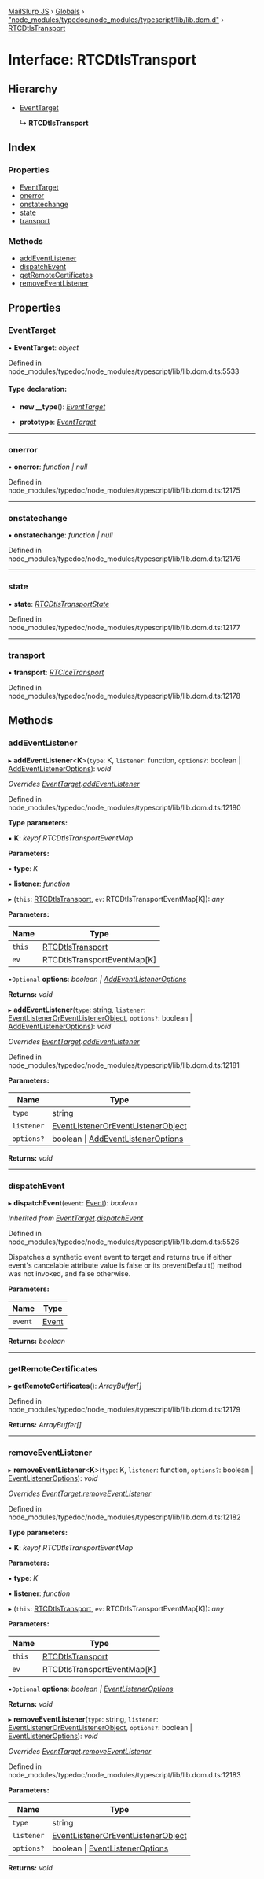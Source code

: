 [MailSlurp JS](../README.md) › [Globals](../globals.md) › ["node_modules/typedoc/node_modules/typescript/lib/lib.dom.d"](../modules/_node_modules_typedoc_node_modules_typescript_lib_lib_dom_d_.md) › [RTCDtlsTransport](_node_modules_typedoc_node_modules_typescript_lib_lib_dom_d_.rtcdtlstransport.md)

# Interface: RTCDtlsTransport

## Hierarchy

* [EventTarget](_node_modules_typedoc_node_modules_typescript_lib_lib_dom_d_.eventtarget.md)

  ↳ **RTCDtlsTransport**

## Index

### Properties

* [EventTarget](_node_modules_typedoc_node_modules_typescript_lib_lib_dom_d_.rtcdtlstransport.md#eventtarget)
* [onerror](_node_modules_typedoc_node_modules_typescript_lib_lib_dom_d_.rtcdtlstransport.md#onerror)
* [onstatechange](_node_modules_typedoc_node_modules_typescript_lib_lib_dom_d_.rtcdtlstransport.md#onstatechange)
* [state](_node_modules_typedoc_node_modules_typescript_lib_lib_dom_d_.rtcdtlstransport.md#state)
* [transport](_node_modules_typedoc_node_modules_typescript_lib_lib_dom_d_.rtcdtlstransport.md#transport)

### Methods

* [addEventListener](_node_modules_typedoc_node_modules_typescript_lib_lib_dom_d_.rtcdtlstransport.md#addeventlistener)
* [dispatchEvent](_node_modules_typedoc_node_modules_typescript_lib_lib_dom_d_.rtcdtlstransport.md#dispatchevent)
* [getRemoteCertificates](_node_modules_typedoc_node_modules_typescript_lib_lib_dom_d_.rtcdtlstransport.md#getremotecertificates)
* [removeEventListener](_node_modules_typedoc_node_modules_typescript_lib_lib_dom_d_.rtcdtlstransport.md#removeeventlistener)

## Properties

###  EventTarget

• **EventTarget**: *object*

Defined in node_modules/typedoc/node_modules/typescript/lib/lib.dom.d.ts:5533

#### Type declaration:

* **new __type**(): *[EventTarget](_node_modules_typedoc_node_modules_typescript_lib_lib_dom_d_.eventtarget.md)*

* **prototype**: *[EventTarget](_node_modules_typedoc_node_modules_typescript_lib_lib_dom_d_.eventtarget.md)*

___

###  onerror

• **onerror**: *function | null*

Defined in node_modules/typedoc/node_modules/typescript/lib/lib.dom.d.ts:12175

___

###  onstatechange

• **onstatechange**: *function | null*

Defined in node_modules/typedoc/node_modules/typescript/lib/lib.dom.d.ts:12176

___

###  state

• **state**: *[RTCDtlsTransportState](../modules/_node_modules_typedoc_node_modules_typescript_lib_lib_dom_d_.md#rtcdtlstransportstate)*

Defined in node_modules/typedoc/node_modules/typescript/lib/lib.dom.d.ts:12177

___

###  transport

• **transport**: *[RTCIceTransport](_node_modules_typedoc_node_modules_typescript_lib_lib_dom_d_.rtcicetransport.md)*

Defined in node_modules/typedoc/node_modules/typescript/lib/lib.dom.d.ts:12178

## Methods

###  addEventListener

▸ **addEventListener**<**K**>(`type`: K, `listener`: function, `options?`: boolean | [AddEventListenerOptions](_node_modules_typedoc_node_modules_typescript_lib_lib_dom_d_.addeventlisteneroptions.md)): *void*

*Overrides [EventTarget](_node_modules_typedoc_node_modules_typescript_lib_lib_dom_d_.eventtarget.md).[addEventListener](_node_modules_typedoc_node_modules_typescript_lib_lib_dom_d_.eventtarget.md#addeventlistener)*

Defined in node_modules/typedoc/node_modules/typescript/lib/lib.dom.d.ts:12180

**Type parameters:**

▪ **K**: *keyof RTCDtlsTransportEventMap*

**Parameters:**

▪ **type**: *K*

▪ **listener**: *function*

▸ (`this`: [RTCDtlsTransport](_node_modules_typedoc_node_modules_typescript_lib_lib_dom_d_.rtcdtlstransport.md), `ev`: RTCDtlsTransportEventMap[K]): *any*

**Parameters:**

Name | Type |
------ | ------ |
`this` | [RTCDtlsTransport](_node_modules_typedoc_node_modules_typescript_lib_lib_dom_d_.rtcdtlstransport.md) |
`ev` | RTCDtlsTransportEventMap[K] |

▪`Optional`  **options**: *boolean | [AddEventListenerOptions](_node_modules_typedoc_node_modules_typescript_lib_lib_dom_d_.addeventlisteneroptions.md)*

**Returns:** *void*

▸ **addEventListener**(`type`: string, `listener`: [EventListenerOrEventListenerObject](../modules/_node_modules_typedoc_node_modules_typescript_lib_lib_dom_d_.md#eventlisteneroreventlistenerobject), `options?`: boolean | [AddEventListenerOptions](_node_modules_typedoc_node_modules_typescript_lib_lib_dom_d_.addeventlisteneroptions.md)): *void*

*Overrides [EventTarget](_node_modules_typedoc_node_modules_typescript_lib_lib_dom_d_.eventtarget.md).[addEventListener](_node_modules_typedoc_node_modules_typescript_lib_lib_dom_d_.eventtarget.md#addeventlistener)*

Defined in node_modules/typedoc/node_modules/typescript/lib/lib.dom.d.ts:12181

**Parameters:**

Name | Type |
------ | ------ |
`type` | string |
`listener` | [EventListenerOrEventListenerObject](../modules/_node_modules_typedoc_node_modules_typescript_lib_lib_dom_d_.md#eventlisteneroreventlistenerobject) |
`options?` | boolean &#124; [AddEventListenerOptions](_node_modules_typedoc_node_modules_typescript_lib_lib_dom_d_.addeventlisteneroptions.md) |

**Returns:** *void*

___

###  dispatchEvent

▸ **dispatchEvent**(`event`: [Event](_node_modules_typedoc_node_modules_typescript_lib_lib_dom_d_.event.md)): *boolean*

*Inherited from [EventTarget](_node_modules_typedoc_node_modules_typescript_lib_lib_dom_d_.eventtarget.md).[dispatchEvent](_node_modules_typedoc_node_modules_typescript_lib_lib_dom_d_.eventtarget.md#dispatchevent)*

Defined in node_modules/typedoc/node_modules/typescript/lib/lib.dom.d.ts:5526

Dispatches a synthetic event event to target and returns true if either event's cancelable attribute value is false or its preventDefault() method was not invoked, and false otherwise.

**Parameters:**

Name | Type |
------ | ------ |
`event` | [Event](_node_modules_typedoc_node_modules_typescript_lib_lib_dom_d_.event.md) |

**Returns:** *boolean*

___

###  getRemoteCertificates

▸ **getRemoteCertificates**(): *ArrayBuffer[]*

Defined in node_modules/typedoc/node_modules/typescript/lib/lib.dom.d.ts:12179

**Returns:** *ArrayBuffer[]*

___

###  removeEventListener

▸ **removeEventListener**<**K**>(`type`: K, `listener`: function, `options?`: boolean | [EventListenerOptions](_node_modules_typedoc_node_modules_typescript_lib_lib_dom_d_.eventlisteneroptions.md)): *void*

*Overrides [EventTarget](_node_modules_typedoc_node_modules_typescript_lib_lib_dom_d_.eventtarget.md).[removeEventListener](_node_modules_typedoc_node_modules_typescript_lib_lib_dom_d_.eventtarget.md#removeeventlistener)*

Defined in node_modules/typedoc/node_modules/typescript/lib/lib.dom.d.ts:12182

**Type parameters:**

▪ **K**: *keyof RTCDtlsTransportEventMap*

**Parameters:**

▪ **type**: *K*

▪ **listener**: *function*

▸ (`this`: [RTCDtlsTransport](_node_modules_typedoc_node_modules_typescript_lib_lib_dom_d_.rtcdtlstransport.md), `ev`: RTCDtlsTransportEventMap[K]): *any*

**Parameters:**

Name | Type |
------ | ------ |
`this` | [RTCDtlsTransport](_node_modules_typedoc_node_modules_typescript_lib_lib_dom_d_.rtcdtlstransport.md) |
`ev` | RTCDtlsTransportEventMap[K] |

▪`Optional`  **options**: *boolean | [EventListenerOptions](_node_modules_typedoc_node_modules_typescript_lib_lib_dom_d_.eventlisteneroptions.md)*

**Returns:** *void*

▸ **removeEventListener**(`type`: string, `listener`: [EventListenerOrEventListenerObject](../modules/_node_modules_typedoc_node_modules_typescript_lib_lib_dom_d_.md#eventlisteneroreventlistenerobject), `options?`: boolean | [EventListenerOptions](_node_modules_typedoc_node_modules_typescript_lib_lib_dom_d_.eventlisteneroptions.md)): *void*

*Overrides [EventTarget](_node_modules_typedoc_node_modules_typescript_lib_lib_dom_d_.eventtarget.md).[removeEventListener](_node_modules_typedoc_node_modules_typescript_lib_lib_dom_d_.eventtarget.md#removeeventlistener)*

Defined in node_modules/typedoc/node_modules/typescript/lib/lib.dom.d.ts:12183

**Parameters:**

Name | Type |
------ | ------ |
`type` | string |
`listener` | [EventListenerOrEventListenerObject](../modules/_node_modules_typedoc_node_modules_typescript_lib_lib_dom_d_.md#eventlisteneroreventlistenerobject) |
`options?` | boolean &#124; [EventListenerOptions](_node_modules_typedoc_node_modules_typescript_lib_lib_dom_d_.eventlisteneroptions.md) |

**Returns:** *void*

